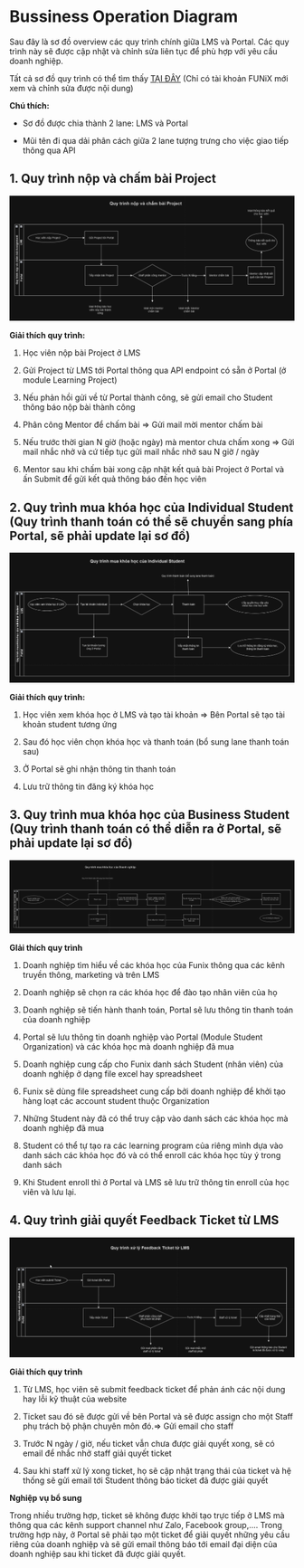 # Bussiness Operation Diagram

Sau đây là sơ đồ overview các quy trình chính giữa LMS và Portal. Các quy trình này sẽ được cập nhật và chỉnh sửa liên tục để phù hợp với yêu cầu doanh nghiệp.

Tất cả sơ đồ quy trình có thể tìm thấy [TẠI ĐÂY](https://drive.google.com/file/d/1AXBw_ewzdQzoJnYit2YDHxyVsHoBYSRF/view?usp=sharing) (Chỉ có tài khoản FUNiX mới xem và chỉnh sửa được nội dung)

**Chú thích:**

- Sơ đồ được chia thành 2 lane: LMS và Portal

- Mũi tên đi qua dải phân cách giữa 2 lane tượng trưng cho việc giao tiếp thông qua API

## 1. Quy trình nộp và chấm bài Project

<img src="../assets/2.images/2.Business_operation_workflow/1.project_submission.png">

**Giải thích quy trình:**

1. Học viên nộp bài Project ở LMS

2. Gửi Project từ LMS tới Portal thông qua API endpoint có sẵn ở Portal (ở module Learning Project)

3. Nếu phản hồi gửi về từ Portal thành công, sẽ gửi email cho Student thông báo nộp bài thành công

4. Phân công Mentor để chấm bài => Gửi mail mời mentor chấm bài

5. Nếu trước thời gian N giờ (hoặc ngày) mà mentor chưa chấm xong => Gửi mail nhắc nhở và cứ tiếp tục gửi mail nhắc nhở sau N giờ / ngày

6. Mentor sau khi chấm bài xong cập nhật kết quả bài Project ở Portal và ấn Submit để gửi kết quả thông báo đến học viên

## 2. Quy trình mua khóa học của Individual Student (Quy trình thanh toán có thể sẽ chuyển sang phía Portal, sẽ phải update lại sơ đồ)

<img src="../assets/2.images/2.Business_operation_workflow/2.individual_student_journey.png">

**Giải thích quy trình:**

1. Học viên xem khóa học ở LMS và tạo tài khoản => Bên Portal sẽ tạo tài khoản student tương ứng

2. Sau đó học viên chọn khóa học và thanh toán (bổ sung lane thanh toán sau)

3. Ở Portal sẽ ghi nhận thông tin thanh toán

4. Lưu trữ thông tin đăng ký khóa học

## 3. Quy trình mua khóa học của Business Student (Quy trình thanh toán có thể diễn ra ở Portal, sẽ phải update lại sơ đồ)

<img src="../assets/2.images/2.Business_operation_workflow/3.business_student_journey.png">

**GIải thích quy trình**

1. Doanh nghiệp tìm hiểu về các khóa học của Funix thông qua các kênh truyền thông, marketing và trên LMS

2. Doanh nghiệp sẽ chọn ra các khóa học để đào tạo nhân viên của họ

3. Doanh nghiệp sẽ tiến hành thanh toán, Portal sẽ lưu thông tin thanh toán của doanh nghiệp

4. Portal sẽ lưu thông tin doanh nghiệp vào Portal (Module Student Organization) và các khóa học mà doanh nghiệp đã mua

5. Doanh nghiệp cung cấp cho Funix danh sách Student (nhân viên) của doanh nghiệp ở dạng file excel hay spreadsheet

6. Funix sẽ dùng file spreadsheet cung cấp bởi doanh nghiệp để khởi tạo hàng loạt các account student thuộc Organization

7. Những Student này đã có thể truy cập vào danh sách các khóa học mà doanh nghiệp đã mua

8. Student có thể tự tạo ra các learning program của riêng mình dựa vào danh sách các khóa học đó và có thể enroll các khóa học tùy ý trong danh sách

9. Khi Student enroll thì ở Portal và LMS sẽ lưu trữ thông tin enroll của học viên và lưu lại.

## 4. Quy trình giải quyết Feedback Ticket từ LMS

<img src="../assets/2.images/2.Business_operation_workflow/4.feedback_ticket_management.png">

**Giải thích quy trình**

1. Từ LMS, học viên sẽ submit feedback ticket để phản ánh các nội dung hay lỗi kỹ thuật của website

2. Ticket sau đó sẽ được gửi về bên Portal và sẽ được assign cho một Staff phụ trách bộ phận chuyên môn đó.=> Gửi email cho staff

3. Trước N ngày / giờ, nếu ticket vẫn chưa được giải quyết xong, sẽ có email để nhắc nhở staff giải quyết ticket

4. Sau khi staff xử lý xong ticket, họ sẽ cập nhật trạng thái của ticket và hệ thống sẽ gửi email tới Student thông báo ticket đã được giải quyết

**Nghiệp vụ bổ sung**

Trong nhiều trường hợp, ticket sẽ không được khởi tạo trực tiếp ở LMS mà thông qua các kênh support channel như Zalo, Facebook group,.... Trong trường hợp này, ở Portal sẽ phải tạo một ticket để giải quyết những yêu cầu riêng của doanh nghiệp và sẽ gửi email thông báo tới email đại diện của doanh nghiệp sau khi ticket đã được giải quyết.
